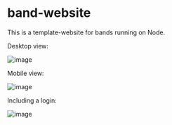 # band-website

This is a template-website for bands running on Node.

Desktop view:

![image](https://github.com/samueleras/band-website/assets/123464312/7533fce7-184f-4445-b246-0cd482223f89)

Mobile view:

![image](https://github.com/samueleras/band-website/assets/123464312/a4d95d43-9bc9-4d24-9121-e77238583743)


Including a login:

![image](https://github.com/samueleras/band-website/assets/123464312/d5612c5e-c431-47a0-bacd-8cf794297bc2)
